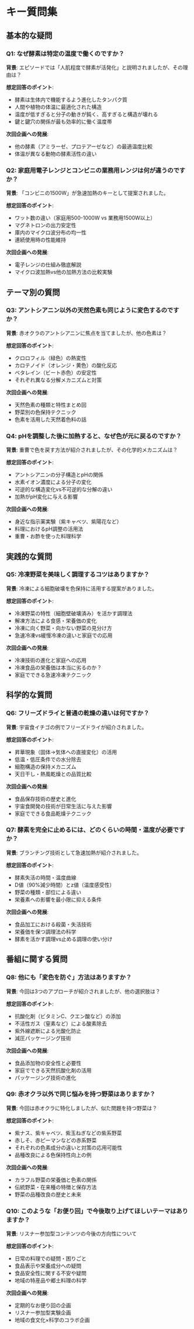 # キー質問集

## 基本的な疑問

### Q1: なぜ酵素は特定の温度で働くのですか？
**背景**: エピソードでは「人肌程度で酵素が活発化」と説明されましたが、その理由は？

**想定回答のポイント**:
- 酵素は生体内で機能するよう進化したタンパク質
- 人間や植物の体温に最適化された構造
- 温度が低すぎると分子の動きが鈍く、高すぎると構造が壊れる
- 鍵と鍵穴の関係が最も効率的に働く温度帯

**次回企画への発展**:
- 他の酵素（アミラーゼ、プロテアーゼなど）の最適温度比較
- 体温が異なる動物の酵素活性の違い

### Q2: 家庭用電子レンジとコンビニの業務用レンジは何が違うのですか？
**背景**: 「コンビニの1500W」が急速加熱のキーとして提案されました。

**想定回答のポイント**:
- ワット数の違い（家庭用500-1000W vs 業務用1500W以上）
- マグネトロンの出力安定性
- 庫内のマイクロ波分布の均一性
- 連続使用時の性能維持

**次回企画への発展**:
- 電子レンジの仕組み徹底解説
- マイクロ波加熱vs他の加熱方法の比較実験

## テーマ別の質問

### Q3: アントシアニン以外の天然色素も同じように変色するのですか？
**背景**: 赤オクラのアントシアニンに焦点を当てましたが、他の色素は？

**想定回答のポイント**:
- クロロフィル（緑色）の熱変性
- カロテノイド（オレンジ・黄色）の酸化反応
- ベタレイン（ビート赤色）の安定性
- それぞれ異なる分解メカニズムと対策

**次回企画への発展**:
- 天然色素の種類と特性まとめ回
- 野菜別の色保持テクニック
- 色素を活用した天然着色料の話

### Q4: pHを調整した後に加熱すると、なぜ色が元に戻るのですか？
**背景**: 重曹で色を戻す方法が紹介されましたが、その化学的メカニズムは？

**想定回答のポイント**:
- アントシアニンの分子構造とpHの関係
- 水素イオン濃度による分子の変化
- 可逆的な構造変化vs不可逆的な分解の違い
- 加熱がpH変化に与える影響

**次回企画への発展**:
- 身近な指示薬実験（紫キャベツ、紫陽花など）
- 料理におけるpH調整の活用法
- 重曹・お酢を使った料理科学

## 実践的な質問

### Q5: 冷凍野菜を美味しく調理するコツはありますか？
**背景**: 冷凍による細胞破壊を色保持に活用する提案がありました。

**想定回答のポイント**:
- 冷凍野菜の特性（細胞壁破壊済み）を活かす調理法
- 解凍方法による食感・栄養価の変化
- 冷凍に向く野菜・向かない野菜の見分け方
- 急速冷凍vs緩慢冷凍の違いと家庭での応用

**次回企画への発展**:
- 冷凍技術の進化と家庭への応用
- 冷凍食品の栄養価は本当に劣るのか？
- 家庭でできる急速冷凍テクニック

## 科学的な質問

### Q6: フリーズドライと普通の乾燥の違いは何ですか？
**背景**: 宇宙食イチゴの例でフリーズドライが紹介されました。

**想定回答のポイント**:
- 昇華現象（固体→気体への直接変化）の活用
- 低温・低圧条件での水分除去
- 細胞構造の保持メカニズム
- 天日干し・熱風乾燥との品質比較

**次回企画への発展**:
- 食品保存技術の歴史と進化
- 宇宙食開発の技術が日常生活に与えた影響
- 家庭でできる食品乾燥テクニック

### Q7: 酵素を完全に止めるには、どのくらいの時間・温度が必要ですか？
**背景**: ブランチング技術として急速加熱が紹介されました。

**想定回答のポイント**:
- 酵素失活の時間・温度曲線
- D値（90%減少時間）とz値（温度感受性）
- 野菜の種類・部位による違い
- 栄養素への影響を最小限に抑える条件

**次回企画への発展**:
- 食品加工における殺菌・失活技術
- 栄養価を保つ調理法の科学
- 酵素を活かす調理vs止める調理の使い分け

## 番組に関する質問

### Q8: 他にも「変色を防ぐ」方法はありますか？
**背景**: 今回は3つのアプローチが紹介されましたが、他の選択肢は？

**想定回答のポイント**:
- 抗酸化剤（ビタミンC、クエン酸など）の添加
- 不活性ガス（窒素など）による酸素除去
- 紫外線遮断による光酸化防止
- 減圧パッケージング技術

**次回企画への発展**:
- 食品添加物の安全性と必要性
- 家庭でできる天然抗酸化剤の活用
- パッケージング技術の進化

### Q9: 赤オクラ以外で同じ悩みを持つ野菜はありますか？
**背景**: 今回は赤オクラに特化しましたが、似た問題を持つ野菜は？

**想定回答のポイント**:
- 紫ナス、紫キャベツ、紫玉ねぎなどの紫系野菜
- 赤しそ、赤ピーマンなどの赤系野菜
- それぞれの色素成分の違いと対策の応用可能性
- 品種改良による色保持性向上の例

**次回企画への発展**:
- カラフル野菜の栄養価と色素の関係
- 伝統野菜・在来種の特徴と保存方法
- 野菜の品種改良の歴史と未来

### Q10: このような「お便り回」で今後取り上げてほしいテーマはありますか？
**背景**: リスナー参加型コンテンツの今後の方向性について

**想定回答のポイント**:
- 日常の料理での疑問・困りごと
- 食品表示や栄養成分への疑問
- 食品安全性に関する不安や疑問
- 地域の特産品や郷土料理の科学

**次回企画への発展**:
- 定期的なお便り回の企画
- リスナー参加型実験企画
- 地域の食文化×科学のコラボ企画